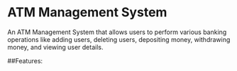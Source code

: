 # ATM Management System
An ATM Management System that allows users to perform various banking operations like adding users, deleting users, depositing money, withdrawing money, and viewing user details.

##Features:

